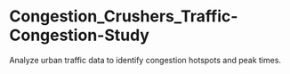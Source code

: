 # Congestion_Crushers_Traffic-Congestion-Study
Analyze urban traffic data to identify congestion hotspots and peak times.
